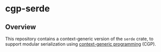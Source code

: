 # cgp-serde

## Overview

This repository contains a context-generic version of the `serde` crate, to support modular serialization using [context-generic programming](https://contextgeneric.dev) (CGP).